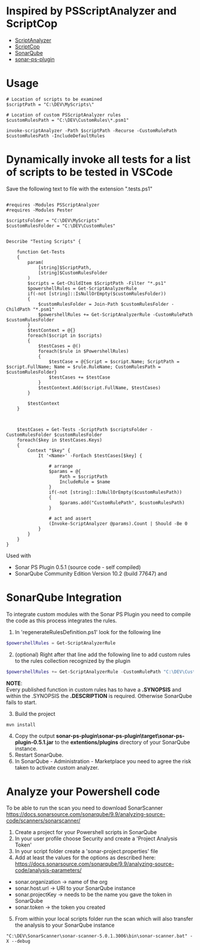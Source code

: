 # Inspired by PSScriptAnalyzer and ScriptCop
- [ScriptAnalyzer](https://github.com/PowerShell/PSScriptAnalyzer)
- [ScriptCop](https://github.com/StartAutomating/ScriptCop)
- [SonarQube](https://www.sonarsource.com/)
- [sonar-ps-plugin](https://github.com/gretard/sonar-ps-plugin)
# Usage
```
# Location of scripts to be examined
$scriptPath = "C:\DEV\MyScripts\"

# Location of custom PSScriptAnalyzer rules
$customRulesPath = "C:\DEV\CustomRules\*.psm1"

invoke-scriptAnalyzer -Path $scriptPath -Recurse -CustomRulePath  $customRulesPath -IncludeDefaultRules
```

# Dynamically invoke all tests for a list of scripts to be tested in VSCode
Save the following text to file with the extension ".tests.ps1"
```

#requires -Modules PSScriptAnalyzer
#requires -Modules Pester

$scriptsFolder = "C:\DEV\MyScripts"
$customRulesFolder = "C:\DEV\CustomRules"


Describe "Testing Scripts" {

    function Get-Tests
    {
        param(
            [string]$ScriptPath,
            [string]$CustomRulesFolder
        )
        $scripts = Get-ChildItem $ScriptPath -Filter "*.ps1"
        $powershellRules = Get-ScriptAnalyzerRule
        if(-not [string]::IsNullOrEmpty($customRulesFolder))
        {
            $customRulesFolder = Join-Path $customRulesFolder -ChildPath "*.psm1"
            $powershellRules += Get-ScriptAnalyzerRule -CustomRulePath $customRulesFolder
        }
        $testContext = @{}
        foreach($script in $scripts)
        {
            $testCases = @()
            foreach($rule in $PowershellRules)
            {
                $testCase = @{Script = $script.Name; ScriptPath = $script.FullName; Name = $rule.RuleName; CustomRulesPath = $customRulesFolder}
                $testCases += $testCase
            }
            $testContext.Add($script.FullName, $testCases)
        }

        $testContext
    }



    $testCases = Get-Tests -ScriptPath $scriptsFolder -CustomRulesFolder $customRulesFolder
    foreach($key in $testCases.Keys)
    {
        Context "$key" {
            It '<Name>' -ForEach $testCases[$key] {

                # arrange
                $params = @{
                    Path = $scriptPath
                    IncludeRule = $name
                }
                if(-not [string]::IsNullOrEmpty($customRulesPath))
                {
                    $params.add("CustomRulePath", $customRulesPath)
                }

                # act and assert
                (Invoke-ScriptAnalyzer @params).Count | Should -Be 0
            }
        }
    }
}
```
Used with
- Sonar PS Plugin 0.5.1 (source code - self compiled)
- SonarQube Community Edition Version 10.2 (build 77647) and

# SonarQube Integration
To integrate custom modules with the Sonar PS Plugin you need to compile the code as this process integrates the rules.


1. In 'regenerateRulesDefinition.ps1' look for the following line
```powershell
$powershellRules = Get-ScriptAnalyzerRule
```
2. (optional) Right after that line add the following line to add custom rules to the rules collection recognized by the plugin
```powershell
$powershellRules += Get-ScriptAnalyzerRule -CustomRulePath "C:\DEV\CustomRules\*.psm1"
```
**NOTE**: <br>Every published function in custom rules has to have a **.SYNOPSIS** and within the .SYNOPSIS the **.DESCRIPTION** is required. Otherwise SonarQube fails to start.

3. Build the project
```
mvn install
```
4. Copy the output **sonar-ps-plugin\sonar-ps-plugin\target\sonar-ps-plugin-0.5.1.jar** to the **extentions/plugins** directory of your SonarQube instance.
5. Restart SonarQube.
6. In SonarQube - Administration - Marketplace you need to agree the risk taken to activate custom analyzer.

# Analyze your Powershell code
To be able to run the scan you need to download SonarScanner
https://docs.sonarsource.com/sonarqube/9.9/analyzing-source-code/scanners/sonarscanner/

1. Create a project for your Powershell scripts in SonarQube
2. In your user profile choose Security and create a 'Project Analysis Token'
3. In your script folder create a 'sonar-project.properties' file
4. Add at least the values for the options as described here: https://docs.sonarsource.com/sonarqube/9.9/analyzing-source-code/analysis-parameters/

- sonar.organization -> name of the org
- sonar.host.url -> URI to your SonarQube instance
- sonar.projectKey -> needs to be the name you gave the token in SonarQube
- sonar.token -> the token you created
5. From within your local scripts folder run the scan which will also transfer the analysis to your SonarQube instance
```
"C:\DEV\SonarScanner\sonar-scanner-5.0.1.3006\bin\sonar-scanner.bat" -X --debug
```
